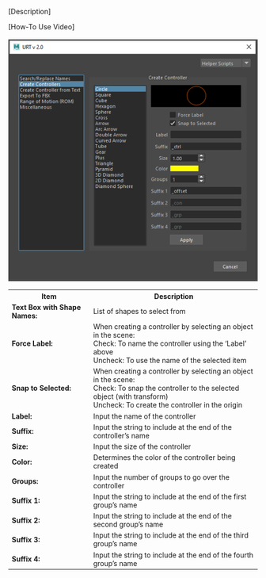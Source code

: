 [Description]<br/>

[How-To Use Video]<br/>
<br/>
![Create Controller](./images/UI/control.png)
<br/>

<table>
  <tr>
    <th>Item</th>
    <th>Description</th>
  </tr>
  <tr>
    <td><b>Text Box with Shape Names:</b></td>
    <td>List of shapes to select from</td>
  </tr>
  <tr>
    <td><b>Force Label:<b></td>
    <td>When creating a controller by selecting an object in the scene:<br/>
        Check: To name the controller using the ‘Label’ above<br/>
        Uncheck: To use the name of the selected item<br/></td>
  </tr>
  <tr>
    <td><b>Snap to Selected:<b></td>
    <td>When creating a controller by selecting an object in the scene:<br/>
        Check: To snap the controller to the selected object (with transform)<br/>
        Uncheck: To create the controller in the origin<br/></td>
  </tr>
  <tr>
    <td><b>Label:<b></td>
    <td>Input the name of the controller</td>
  </tr>
  <tr>
    <td><b>Suffix:<b></td>
    <td>Input the string to include at the end of the controller’s name</td>
  </tr>
  <tr>
    <td><b>Size:<b></td>
    <td>Input the size of the controller</td>
  </tr>
  <tr>
    <td><b>Color:<b></td>
    <td>Determines the color of the controller being created</td>
  </tr>
  <tr>
    <td><b>Groups:<b></td>
    <td>Input the number of groups to go over the controller</td>
  </tr>
  <tr>
    <td><b>Suffix 1:<b></td>
    <td>Input the string to include at the end of the first group’s name</td>
  </tr>
  <tr>
    <td><b>Suffix 2:<b></td>
    <td>Input the string to include at the end of the second group’s name</td>
  </tr>
  <tr>
    <td><b>Suffix 3:<b></td>
    <td>Input the string to include at the end of the third group’s name</td>
  </tr>
  <tr>
    <td><b>Suffix 4:<b></td>
    <td>Input the string to include at the end of the fourth group’s name</td>
  </tr>
</table>
